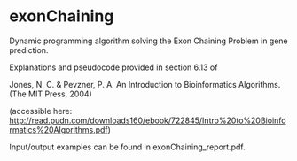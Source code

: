 # exonChaining
Dynamic programming algorithm solving the Exon Chaining Problem in gene prediction.

Explanations and pseudocode provided in section 6.13 of

Jones, N. C. & Pevzner, P. A. An Introduction to Bioinformatics Algorithms. (The MIT Press, 2004)

(accessible here: http://read.pudn.com/downloads160/ebook/722845/Intro%20to%20Bioinformatics%20Algorithms.pdf)

Input/output examples can be found in exonChaining_report.pdf.
